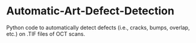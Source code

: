 # Automatic-Art-Defect-Detection
Python code to automatically detect defects (i.e., cracks, bumps, overlap, etc.) on .TIF files of OCT scans.
